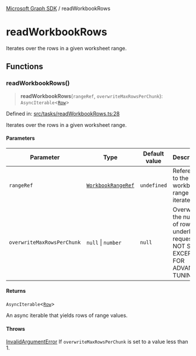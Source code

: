 [Microsoft Graph SDK](README.md) / readWorkbookRows

# readWorkbookRows

Iterates over the rows in a given worksheet range.

## Functions

### readWorkbookRows()

> **readWorkbookRows**(`rangeRef`, `overwriteMaxRowsPerChunk`): `AsyncIterable`\<[`Row`](Row.md#row)\>

Defined in: [src/tasks/readWorkbookRows.ts:28](https://github.com/Future-Secure-AI/microsoft-graph/blob/main/src/tasks/readWorkbookRows.ts#L28)

Iterates over the rows in a given worksheet range.

#### Parameters

| Parameter | Type | Default value | Description |
| ------ | ------ | ------ | ------ |
| `rangeRef` | [`WorkbookRangeRef`](WorkbookRangeRef.md#workbookrangeref) | `undefined` | Reference to the workbook range to iterate over. |
| `overwriteMaxRowsPerChunk` | `null` \| `number` | `null` | Overwrite the number of rows per underlying request. DO NOT SET EXCEPT FOR ADVANCED TUNING. |

#### Returns

`AsyncIterable`\<[`Row`](Row.md#row)\>

An async iterable that yields rows of range values.

#### Throws

[InvalidArgumentError](InvalidArgumentError.md) If `overwriteMaxRowsPerChunk` is set to a value less than 1.
